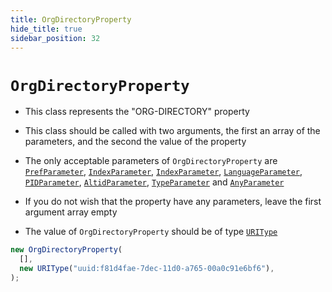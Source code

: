 ```yaml
---
title: OrgDirectoryProperty
hide_title: true
sidebar_position: 32
---
```


# `OrgDirectoryProperty`

- This class represents the "ORG-DIRECTORY" property

- This class should be called with two arguments, the first an array of the
  parameters, and the second the value of the property

- The only acceptable parameters of `OrgDirectoryProperty` are
  [`PrefParameter`](/documentation/parameters/prefparameter),
  [`IndexParameter`](/documentation/parameters/indexparameter),
  [`IndexParameter`](/documentation/parameters/indexparameter),
  [`LanguageParameter`](/documentation/parameters/languageparameter),
  [`PIDParameter`](/documentation/parameters/pidparameter),
  [`AltidParameter`](/documentation/parameters/altidparameter),
  [`TypeParameter`](/documentation/parameters/typeparameter) and
  [`AnyParameter`](/documentation/parameters/anyparameter)

- If you do not wish that the property have any parameters, leave the first
  argument array empty

- The value of `OrgDirectoryProperty` should be of type
  [`URIType`](/documentation/values/uritype)

```js
new OrgDirectoryProperty(
  [],
  new URIType("uuid:f81d4fae-7dec-11d0-a765-00a0c91e6bf6"),
);
```
